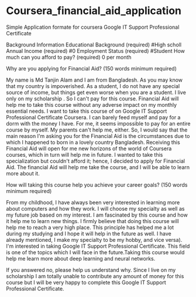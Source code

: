 # Coursera_financial_aid_application
Simple Application formate for coursera Google IT Support Professional Certificate




Background Information
Educational Background (required)
#High scholl 
Annual Income (required)
#0
Employment Status (required)
#Student
How much can you afford to pay? (required)
0 per month

Why are you applying for Financial Aid? (150 words minimum required)

My name is Md Tanjin Alam and I am from Bangladesh. As you may know that my country is impoverished. As a student, I do not have any special source of income, but things get even worse when you are a student. I live only on my scholarship . So I can't pay for this course. Financial Aid will help me to take this course without any adverse impact on my monthly essential needs. I want to take this course of on Google IT Support Professional Certificate Coursera. I can barely feed myself and pay for a dorm with the money I have. For me, it seems impossible to pay for an entire course by myself. My parents can't help me, either. So, I would say that the main reason I'm asking you for the Financial Aid is the circumstances due to which I happened to born in a lovely country Bangladesh. Receiving this Financial Aid will open for me new horizons of the world of Coursera courses, which in turn will help me in future. I wanted to take this specialization but couldn't afford it; hence, I decided to apply for Financial Aid. The financial Aid will help me take the course, and I will be able to learn more about it.

How will taking this course help you achieve your career goals? (150 words minimum required)

From my childhood, I have always been very interested in learning more about computers and how they work. I will choose my specialty as well as my future job based on my interest. I am fascinated by this course and how it help me to learn new things. I firmly believe that doing this course will help me to reach a very high place. This principle has helped me a lot during my studying and I hope it will help in the future as well. I have already mentioned, I make my specialty to be my hobby, and vice versa). I'm interested in taking Google IT Support Professional Certificate. This field is one of the topics which I will face in the future.Taking this course would help me learn more about deep learning and neural networks.

If you answered no, please help us understand why.
Since I live on my scholarship I am totally unable to contribute any amount of money for this course but I will be very happy to complete this Google IT Support Professional Certificate.
